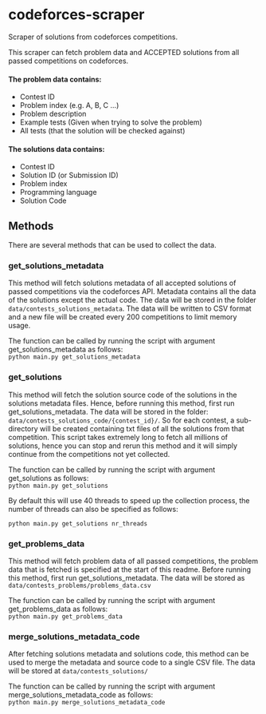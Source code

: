 # codeforces-scraper
Scraper of solutions from codeforces competitions.

This scraper can fetch problem data and ACCEPTED solutions from all passed competitions on codeforces.
#### The problem data contains:
- Contest ID
- Problem index (e.g. A, B, C ...)
- Problem description
- Example tests (Given when trying to solve the problem)
- All tests (that the solution will be checked against)

#### The solutions data contains:
- Contest ID
- Solution ID (or Submission ID)
- Problem index
- Programming language
- Solution Code

## Methods
There are several methods that can be used to collect the data.

### get_solutions_metadata
This method will fetch solutions metadata of all accepted solutions of passed competitions via the codeforces API.
Metadata contains all the data of the solutions except the actual code. The data will be stored in the folder
```data/contests_solutions_metadata```.
The data will be written to CSV format and a new file will be created every 200 competitions to limit memory usage.

The function can be called by running the script with argument get_solutions_metadata as follows: \
```python main.py get_solutions_metadata```

### get_solutions
This method will fetch the solution source code of the solutions in the solutions metadata files. Hence, before running this method, first run get_solutions_metadata.
The data will be stored in the folder: ```data/contests_solutions_code/{contest_id}/```. So for each contest, a sub-directory will be created containing txt files
of all the solutions from that competition. This script takes extremely long to fetch all millions of solutions, hence you can stop and rerun this method and it will
simply continue from the competitions not yet collected. 

The function can be called by running the script with argument get_solutions as follows: \
```python main.py get_solutions```

By default this will use 40 threads to speed up the collection process, the number of threads can also be specified as follows:

```python main.py get_solutions nr_threads```

### get_problems_data
This method will fetch problem data of all passed competitions, the problem data that is fetched is specified at the start of this readme.
Before running this method, first run get_solutions_metadata.
The data will be stored as ```data/contests_problems/problems_data.csv```

The function can be called by running the script with argument get_problems_data as follows: \
```python main.py get_problems_data```


### merge_solutions_metadata_code
After fetching solutions metadata and solutions code, this method can be used to merge the metadata and source code to a single CSV file.
The data will be stored at ```data/contests_solutions/```

The function can be called by running the script with argument merge_solutions_metadata_code as follows: \
```python main.py merge_solutions_metadata_code```
